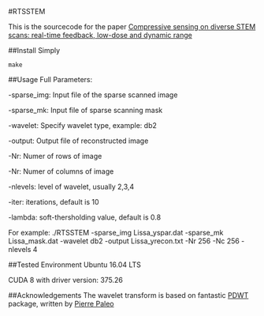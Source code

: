 #RTSSTEM

This is the sourcecode for the paper [Compressive sensing on diverse STEM scans: real-time feedback, low-dose and dynamic range](https://arxiv.org/abs/1805.04957)

##Install
Simply
```
make
```

##Usage
Full Parameters:

-sparse_img: Input file of the sparse scanned image

-sparse_mk: Input file of sparse scanning mask

-wavelet: Specify wavelet type, example: db2

-output: Output file of reconstructed image

-Nr: Numer of rows of image

-Nr: Numer of columns of image

-nlevels: level of wavelet, usually 2,3,4

-iter: iterations, default is 10

-lambda: soft-thersholding value, default is 0.8

For example:
./RTSSTEM -sparse_img Lissa_yspar.dat -sparse_mk Lissa_mask.dat -wavelet db2 -output
Lissa_yrecon.txt -Nr 256 -Nc 256 -nlevels 4

##Tested Environment
Ubuntu 16.04 LTS

CUDA 8 with driver version: 375.26

##Acknowledgements
The wavelet transform is based on fantastic [PDWT](https://github.com/pierrepaleo/PDWT) package, written by [Pierre Paleo](http://www.pierrepaleo.com/)

